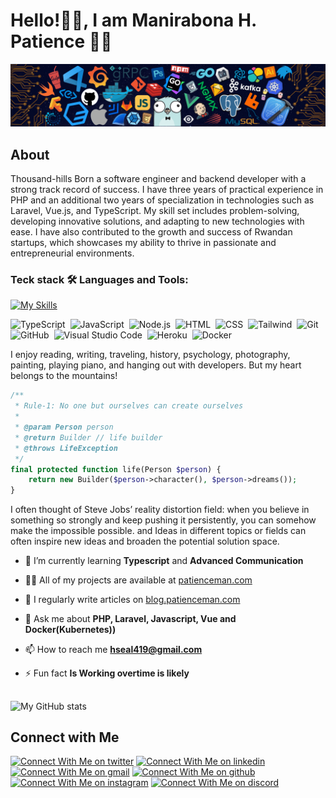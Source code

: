 <h1 align="left">Hello!👋🏼, I am Manirabona H. Patience 🤴🏽</h1>

![Github Banner](https://github.com/Jaydeep-Yadav/Jaydeep-Yadav/blob/main/banner.png)

## About
Thousand-hills Born a software engineer and backend developer with a strong track record of success. I have three years of practical experience in PHP and an additional two years of specialization in technologies such as Laravel, Vue.js, and TypeScript. My skill set includes problem-solving, developing innovative solutions, and adapting to new technologies with ease. I have also contributed to the growth and success of Rwandan startups, which showcases my ability to thrive in passionate and entrepreneurial environments.

<h3 align="left">Teck stack 🛠 Languages and Tools:</h3>

[![My Skills](https://skillicons.dev/icons?i=js,typescript,html,css,tailwindcss,git,vscode,docker,laravel,react,graphql,kubernetes,appwrite,mysql,nodejs,php,postman,redis,vue,aws,gcp,azure,anaconda,androidstudio,figma,github,heroku,mongodb,vite,supabase)](https://skillicons.dev)

![TypeScript](https://img.shields.io/badge/-TypeScript-05122A?style=flat&logo=typescript)&nbsp;
![JavaScript](https://img.shields.io/badge/-JavaScript-05122A?style=flat&logo=javascript)&nbsp;
![Node.js](https://img.shields.io/badge/-Node.js-05122A?style=flat&logo=node.js)&nbsp;
![HTML](https://img.shields.io/badge/-HTML-05122A?style=flat&logo=HTML5)&nbsp;
![CSS](https://img.shields.io/badge/-CSS-05122A?style=flat&logo=CSS3&logoColor=1572B6)&nbsp;
![Tailwind](https://img.shields.io/badge/-Tailwind-05122A?style=flat&logo=tailwind)&nbsp;
![Git](https://img.shields.io/badge/-Git-05122A?style=flat&logo=git)&nbsp;
![GitHub](https://img.shields.io/badge/-GitHub-05122A?style=flat&logo=github)&nbsp;
![Visual Studio Code](https://img.shields.io/badge/-Visual%20Studio%20Code-05122A?style=flat&logo=visual-studio-code&logoColor=007ACC)&nbsp;
![Heroku](https://img.shields.io/badge/-Heroku-05122A?style=flat&logo=heroku)&nbsp;
![Docker](https://img.shields.io/badge/-Docker-46a2f1?style=flat-square&logo=docker&logoColor=white)&nbsp;

I enjoy reading, writing, traveling, history, psychology, photography, painting, playing piano, and hanging out with developers. But my heart belongs to the mountains!

```PHP
/**
 * Rule-1: No one but ourselves can create ourselves
 *
 * @param Person person
 * @return Builder // life builder
 * @throws LifeException
 */
final protected function life(Person $person) {
    return new Builder($person->character(), $person->dreams());
}
```

I often thought of Steve Jobs’ reality distortion field: when you believe in something so strongly and keep pushing it persistently, you can somehow make the impossible possible. and Ideas in different topics or fields can often inspire new ideas and broaden the potential solution space.

- 🌱 I’m currently learning **Typescript** and **Advanced Communication**

- 👨‍💻 All of my projects are available at [patienceman.com](patienceman.com)

- 📝 I regularly write articles on [blog.patienceman.com](blog.patienceman.com)

- 💬 Ask me about **PHP, Laravel, Javascript, Vue and Docker(Kubernetes))**

- 📫 How to reach me **hseal419@gmail.com**

- ⚡ Fun fact **Is Working overtime is likely**

##
![My GitHub stats](https://github-readme-stats.vercel.app/api?username=patiencemanzen&rank_icon=github&show_icons=true&theme=tokyonight)

## Connect with Me

[![Connect With Me on twitter](https://skillicons.dev/icons?i=twitter)](https://twitter.com/ManirabonaW)
[![Connect With Me on linkedin](https://skillicons.dev/icons?i=linkedin)]([https://skillicons.dev](https://www.linkedin.com/in/manirabona-patience-3b08051b4))
[![Connect With Me on gmail](https://skillicons.dev/icons?i=gmail)](hseal419@gmail.com)
[![Connect With Me on github](https://skillicons.dev/icons?i=github)]([https://skillicons.dev](https://github.com/patiencemanzen))
[![Connect With Me on instagram](https://skillicons.dev/icons?i=instagram)](https://www.instagram.com/i.am.patience.traveller)
[![Connect With Me on discord](https://skillicons.dev/icons?i=discord)](https://skillicons.dev)
